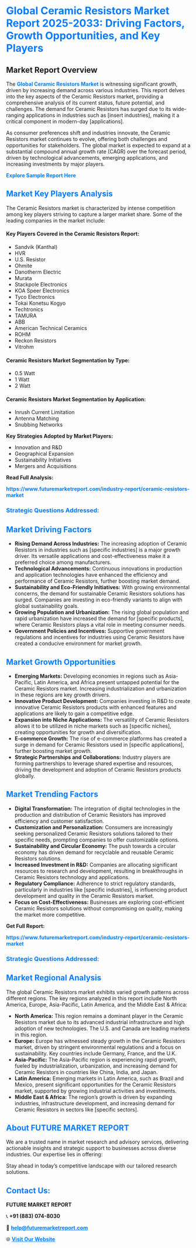 <h1 style="color: #007BFF;">Global Ceramic Resistors Market Report 2025-2033: Driving Factors, Growth Opportunities, and Key Players</h1>

<section id="overview">
<h2>Market Report Overview</h2>
<p>The <a href="https://www.futuremarketreport.com/industry-report/ceramic-resistors-market" style="color: #007BFF; text-decoration: none;"><strong>Global Ceramic Resistors Market</strong></a> is witnessing significant growth, driven by increasing demand across various industries. This report delves into the key aspects of the Ceramic Resistors market, providing a comprehensive analysis of its current status, future potential, and challenges. The demand for Ceramic Resistors has surged due to its wide-ranging applications in industries such as [insert industries], making it a critical component in modern-day [applications].</p>
<p>As consumer preferences shift and industries innovate, the Ceramic Resistors market continues to evolve, offering both challenges and opportunities for stakeholders. The global market is expected to expand at a substantial compound annual growth rate (CAGR) over the forecast period, driven by technological advancements, emerging applications, and increasing investments by major players.</p>
</section>

<section id="overview">
<p><a href="https://www.futuremarketreport.com/request-sample/reportId=81234" style="color: #007BFF; text-decoration: none;"><strong>Explore Sample Report Here</strong></a></p>
</section>

<section id="key-players">
<h2 style="color: #007BFF;">Market Key Players Analysis</h2>
<p>The Ceramic Resistors market is characterized by intense competition among key players striving to capture a larger market share. Some of the leading companies in the market include:</p>
<h4>Key Players Covered in the Ceramic Resistors Report:</h4>
<ul><li>Sandvik (Kanthal)</li><li>HVR</li><li>U.S. Resistor</li><li>Ohmite</li><li>Danotherm Electric</li><li>Murata</li><li>Stackpole Electronics</li><li>KOA Speer Electronics</li><li>Tyco Electronics</li><li>Tokai Konetsu Kogyo</li><li>Techtronics</li><li>TAMURA</li><li>ABB</li><li>American Technical Ceramics</li><li>ROHM</li><li>Reckon Resistors</li><li>Vitrohm</li></ul>
<h4>Ceramic Resistors Market Segmentation by Type:</h4>
<ul><li>0.5 Watt</li><li>1 Watt</li><li>2 Watt</li></ul>

<h4>Ceramic Resistors Market Segmentation by Application:</h4>
<ul><li>Inrush Current Limitation</li><li>Antenna Matching</li><li>Snubbing Networks</li></ul>
<p><strong>Key Strategies Adopted by Market Players:</strong></p>
<ul>
<li>Innovation and R&D</li>
<li>Geographical Expansion</li>
<li>Sustainability Initiatives</li>
<li>Mergers and Acquisitions</li>
</ul>
</section>

<section>
<p><strong>Read Full Analysis: </strong></p><a href="https://www.futuremarketreport.com/industry-report/ceramic-resistors-market" style="color: #007BFF; text-decoration: none;"><strong>https://www.futuremarketreport.com/industry-report/ceramic-resistors-market</strong></a>
<h3 style="color: #007BFF;">Strategic Questions Addressed:</h3>
</section>

<section id="driving-factors">
<h2 style="color: #007BFF;">Market Driving Factors</h2>
<ul>
<li><strong>Rising Demand Across Industries:</strong> The increasing adoption of Ceramic Resistors in industries such as [specific industries] is a major growth driver. Its versatile applications and cost-effectiveness make it a preferred choice among manufacturers.</li>
<li><strong>Technological Advancements:</strong> Continuous innovations in production and application technologies have enhanced the efficiency and performance of Ceramic Resistors, further boosting market demand.</li>
<li><strong>Sustainability and Eco-Friendly Initiatives:</strong> With growing environmental concerns, the demand for sustainable Ceramic Resistors solutions has surged. Companies are investing in eco-friendly variants to align with global sustainability goals.</li>
<li><strong>Growing Population and Urbanization:</strong> The rising global population and rapid urbanization have increased the demand for [specific products], where Ceramic Resistors plays a vital role in meeting consumer needs.</li>
<li><strong>Government Policies and Incentives:</strong> Supportive government regulations and incentives for industries using Ceramic Resistors have created a conducive environment for market growth.</li>
</ul>
</section>

<section id="growth-opportunities">
<h2 style="color: #007BFF;">Market Growth Opportunities</h2>
<ul>
<li><strong>Emerging Markets:</strong> Developing economies in regions such as Asia-Pacific, Latin America, and Africa present untapped potential for the Ceramic Resistors market. Increasing industrialization and urbanization in these regions are key growth drivers.</li>
<li><strong>Innovative Product Development:</strong> Companies investing in R&D to create innovative Ceramic Resistors products with enhanced features and applications are likely to gain a competitive edge.</li>
<li><strong>Expansion into Niche Applications:</strong> The versatility of Ceramic Resistors allows it to be utilized in niche markets such as [specific niches], creating opportunities for growth and diversification.</li>
<li><strong>E-commerce Growth:</strong> The rise of e-commerce platforms has created a surge in demand for Ceramic Resistors used in [specific applications], further boosting market growth.</li>
<li><strong>Strategic Partnerships and Collaborations:</strong> Industry players are forming partnerships to leverage shared expertise and resources, driving the development and adoption of Ceramic Resistors products globally.</li>
</ul>
</section>

<section id="trending-factors">
<h2 style="color: #007BFF;">Market Trending Factors</h2>
<ul>
<li><strong>Digital Transformation:</strong> The integration of digital technologies in the production and distribution of Ceramic Resistors has improved efficiency and customer satisfaction.</li>
<li><strong>Customization and Personalization:</strong> Consumers are increasingly seeking personalized Ceramic Resistors solutions tailored to their specific needs, prompting companies to offer customizable options.</li>
<li><strong>Sustainability and Circular Economy:</strong> The push towards a circular economy has driven demand for recyclable and reusable Ceramic Resistors solutions.</li>
<li><strong>Increased Investment in R&D:</strong> Companies are allocating significant resources to research and development, resulting in breakthroughs in Ceramic Resistors technology and applications.</li>
<li><strong>Regulatory Compliance:</strong> Adherence to strict regulatory standards, particularly in industries like [specific industries], is influencing product development and quality in the Ceramic Resistors market.</li>
<li><strong>Focus on Cost-Effectiveness:</strong> Businesses are exploring cost-efficient Ceramic Resistors solutions without compromising on quality, making the market more competitive.</li>
</ul>
</section>

<section>
<p><strong>Get Full Report: </strong></p><a href="https://www.futuremarketreport.com/industry-report/ceramic-resistors-market" style="color: #007BFF; text-decoration: none;"><strong>https://www.futuremarketreport.com/industry-report/ceramic-resistors-market</strong></a>
<h3 style="color: #007BFF;">Strategic Questions Addressed:</h3>
</section>


<section id="regional-analysis">
<h2 style="color: #007BFF;">Market Regional Analysis</h2>
<p>The global Ceramic Resistors market exhibits varied growth patterns across different regions. The key regions analyzed in this report include North America, Europe, Asia-Pacific, Latin America, and the Middle East & Africa:</p>
<ul>
<li><strong>North America:</strong> This region remains a dominant player in the Ceramic Resistors market due to its advanced industrial infrastructure and high adoption of new technologies. The U.S. and Canada are leading markets in this region.</li>
<li><strong>Europe:</strong> Europe has witnessed steady growth in the Ceramic Resistors market, driven by stringent environmental regulations and a focus on sustainability. Key countries include Germany, France, and the U.K.</li>
<li><strong>Asia-Pacific:</strong> The Asia-Pacific region is experiencing rapid growth, fueled by industrialization, urbanization, and increasing demand for Ceramic Resistors in countries like China, India, and Japan.</li>
<li><strong>Latin America:</strong> Emerging markets in Latin America, such as Brazil and Mexico, present significant opportunities for the Ceramic Resistors market, supported by growing industrial activities and investments.</li>
<li><strong>Middle East & Africa:</strong> The region’s growth is driven by expanding industries, infrastructure development, and increasing demand for Ceramic Resistors in sectors like [specific sectors].</li>
</ul>
</section>

<footer>
<h2 style="color: #007BFF;">About FUTURE MARKET REPORT</h2>
<p>We are a trusted name in market research and advisory services, delivering actionable insights and strategic support to businesses across diverse industries. Our expertise lies in offering:</p>

<p>Stay ahead in today’s competitive landscape with our tailored research solutions.</p>

<h2 style="color: #007BFF;">Contact Us:</h2>
<p><strong>FUTURE MARKET REPORT</strong></p>
<p>📞 <strong>+91 (883) 074-8030</strong></p>
<p>📧 <strong><a href="mailto:help@futuremarketreport.com" style="color: #007BFF;">help@futuremarketreport.com</a></strong></p>
<p>🌐 <strong><a href="https://www.futuremarketreport.com/" style="color: #007BFF;">Visit Our Website</a></strong></p>
</footer>